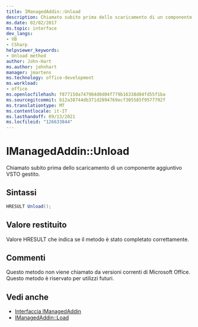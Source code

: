 ```yaml
---
title: IManagedAddin::Unload
description: Chiamato subito prima dello scaricamento di un componente aggiuntivo VSTO gestito.
ms.date: 02/02/2017
ms.topic: interface
dev_langs:
- VB
- CSharp
helpviewer_keywords:
- Unload method
author: John-Hart
ms.author: johnhart
manager: jmartens
ms.technology: office-development
ms.workload:
- office
ms.openlocfilehash: f877150a747984d0d04f779b16338d04fd55f1ba
ms.sourcegitcommit: b12a38744db371d2894769ecf305585f9577792f
ms.translationtype: MT
ms.contentlocale: it-IT
ms.lasthandoff: 09/13/2021
ms.locfileid: "126633844"
---
```

# <a name="imanagedaddinunload"></a>IManagedAddin::Unload
  Chiamato subito prima dello scaricamento di un componente aggiuntivo VSTO gestito.

## <a name="syntax"></a>Sintassi

```csharp
HRESULT Unload();
```

## <a name="return-value"></a>Valore restituito
 Valore HRESULT che indica se il metodo è stato completato correttamente.

## <a name="remarks"></a>Commenti
 Questo metodo non viene chiamato da versioni correnti di Microsoft Office. Questo metodo è riservato per utilizzi futuri.

## <a name="see-also"></a>Vedi anche
- [Interfaccia IManagedAddin](../vsto/imanagedaddin-interface.md)
- [IManagedAddin::Load](../vsto/imanagedaddin-load.md)
